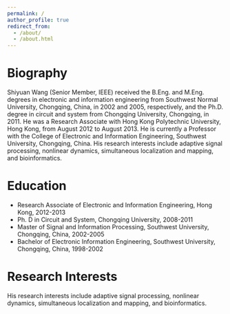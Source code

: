```yaml
---
permalink: /
author_profile: true
redirect_from: 
  - /about/
  - /about.html
---
```

Biography
=
Shiyuan Wang (Senior Member, IEEE) received the B.Eng. and M.Eng. degrees in electronic and information engineering from Southwest Normal University, Chongqing, China, in 2002 and 2005, respectively, and the Ph.D. degree in circuit and system from Chongqing University, Chongqing, in 2011. He was a Research Associate with Hong Kong Polytechnic University, Hong Kong, from August 2012 to August 2013. He is currently a Professor with the College of Electronic and Information Engineering, Southwest University, Chongqing, China. His research interests include adaptive signal processing, nonlinear dynamics, simultaneous localization and mapping, and bioinformatics.

Education
=
* Research Associate of Electronic and Information Engineering, Hong Kong, 2012-2013
* Ph. D in Circuit and System, Chongqing University, 2008-2011
* Master of Signal and Information Processing, Southwest University, Chongqing, China, 2002-2005
* Bachelor of Electronic Information Engineering, Southwest University, Chongqing, China, 1998-2002


Research Interests
=
His research interests include adaptive signal processing, nonlinear dynamics, simultaneous localization and mapping, and bioinformatics.

